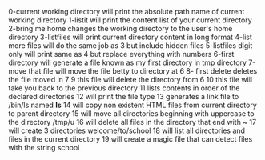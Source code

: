 0-current working directory will print the absolute path name of current working directory
1-listit will print the content list of your current directory
2-bring me home changes the working directory to the user's home directory
3-listfiles will print current directory content in long format
4-list more files will do the same job as 3 but include hidden files
5-listfiles digit only will print same as 4 but replace everything with numbers
6-first directory will generate a file known as my first directory in tmp directory
7-move that file will move the file betty to directory at 6
8- first delete deletes the file moved in 7
9 this file will delete the directory from 6
10 this file will take you back to the previous directory
11 lists contents in order of the declared directories
12 will print the file type
13 generates a link file to /bin/ls named __ls__
14 will copy non existent HTML files from current directory to parent directory
15 will move all directories beginning with uppercase to the  directory /tmp/u
16 will delete all files in the directory that end with ~
17 will create 3 directories welcome/to/school
18 will list all directories and files in the current directory
19 will create a magic file that can detect files with the string school
